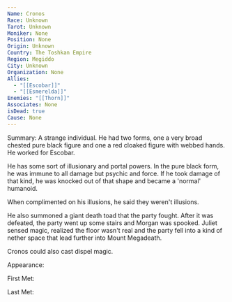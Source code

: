 ```yaml
---
Name: Cronos
Race: Unknown
Tarot: Unknown
Moniker: None
Position: None
Origin: Unknown
Country: The Toshkan Empire
Region: Megiddo
City: Unknown
Organization: None
Allies:
  - "[[Escobar]]"
  - "[[Esmerelda]]"
Enemies: "[[Thorn]]"
Associates: None
isDead: true
Cause: None
---
```

Summary:
A strange individual. He had two forms, one a very broad chested pure black figure and one a red cloaked figure with webbed hands. He worked for Escobar.

He has some sort of illusionary and portal powers. In the pure black form, he was immune to all damage but psychic and force. If he took damage of that kind, he was knocked out of that shape and became a 'normal' humanoid. 

When complimented on his illusions, he said they weren't illusions. 

He also summoned a giant death toad that the party fought. After it was defeated, the party went up some stairs and Morgan was spooked. Juliet sensed magic, realized the floor wasn't real and the party fell into a kind of nether space that lead further into Mount Megadeath.

Cronos could also cast dispel magic. 


Appearance: 

First Met: 

Last Met: 

